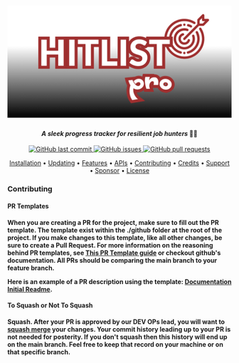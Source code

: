 <h1 align="center">
  <br>
  <a href="#"><img src="./assets/temp.png" alt="HitList Pro by ResilientLabs"></a>
</h1>

<h4 align="center"><i>A sleek progress tracker for resilient job hunters </i>🏋🏽</h4>

<p align="center">
    <a href="https://github.com/Resilient-Labs/Sprint3-HitlistCohort/commits/master">
    <img src="https://img.shields.io/github/last-commit/Resilient-Labs/Sprint3-HitlistCohort.svg?style=flat-square&logo=github&logoColor=white"
         alt="GitHub last commit">
    <a href="https://github.com/Resilient-Labs/Sprint3-HitlistCohort/issues">
    <img src="https://img.shields.io/github/issues-raw/Resilient-Labs/Sprint3-HitlistCohort.svg?style=flat-square&logo=github&logoColor=white"
         alt="GitHub issues">
    <a href="https://github.com/Resilient-Labs/Sprint3-HitlistCohort/pulls">
    <img src="https://img.shields.io/github/issues-pr-raw/Resilient-Labs/Sprint3-HitlistCohort.svg?style=flat-square&logo=github&logoColor=white"
         alt="GitHub pull requests">
</p>
      
<p align="center">
  <a href="#installation">Installation</a> •
  <a href="#updating">Updating</a> •
  <a href="#features">Features</a> •
  <a href="#APIs">APIs</a> •
  <a href="#contributing">Contributing</a> •
  <a href="#credits">Credits</a> •
  <a href="#support">Support</a> •
  <a href="#sponsor">Sponsor</a> •
  <a href="#license">License</a>
</p>


<h3 id="contributing">Contributing</h3>

<h4>PR Templates<h4>
<p>When you are creating a PR for the project, make sure to fill out the PR template. The template exist within the ./github folder at the root of the project. If you make changes to this template, like all other changes, be sure to create a Pull Request. For more information on the reasoning behind PR templates, see <a href="https://github.com/pieterherman-dev/PR-Template-Guide/blob/main/README.md">This PR Template guide</a> or checkout github's documentation. All PRs should be comparing the main branch to your feature branch.</p> Here is an example of a PR description using the template: <a href="https://github.com/Resilient-Labs/Sprint3-HitlistCohort/pull/31">Documentation Initial Readme</a>. 

<h4>To Squash or Not To Squash<h4>
<p>Squash. After your PR is approved by our DEV OPs lead, you will want to <u>squash merge</u> your changes. Your commit history leading up to your PR is not needed for posterity. If you don't squash then this history will end up on the main branch. Feel free to keep that record on your machine or on that specific branch.</p>







